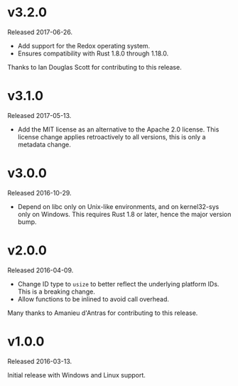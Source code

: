 # v3.2.0

Released 2017-06-26.

 * Add support for the Redox operating system.
 * Ensures compatibility with Rust 1.8.0 through 1.18.0.

Thanks to Ian Douglas Scott for contributing to this release.

# v3.1.0

Released 2017-05-13.

 * Add the MIT license as an alternative to the Apache 2.0 license. This license
   change applies retroactively to all versions, this is only a metadata change.

# v3.0.0

Released 2016-10-29.

 * Depend on libc only on Unix-like environments, and on kernel32-sys only
   on Windows. This requires Rust 1.8 or later, hence the major version
   bump.

# v2.0.0

Released 2016-04-09.

 * Change ID type to `usize` to better reflect the underlying platform IDs.
   This is a breaking change.
 * Allow functions to be inlined to avoid call overhead.

Many thanks to Amanieu d'Antras for contributing to this release.

# v1.0.0

Released 2016-03-13.

Initial release with Windows and Linux support.
